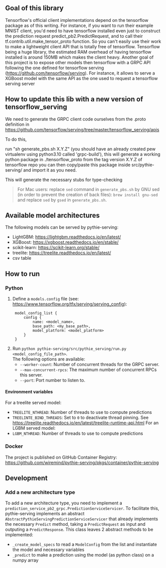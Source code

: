 ## Goal of this library
Tensorflow's official client implementations depend on the tensorflow package as of this writing.
For instance, if you want to run their example MNIST client, you'd need to have tensorflow installed even just
to construct the prediction request predict_pb2.PredictRequest, and to call
their tf.contrib.util.make_tensor_proto function. So you can't easily use their work to make a lightweight client API
that is totally free of tensorflow.
Tensorflow being a huge library, the estimated RAM overhead of having tensorflow installed is around 150MB which makes
the client heavy.
Another goal of this project is to expose other models then tensorflow with a GRPC API following the one defined for tensorflow serving (https://github.com/tensorflow/serving).
For instance, it allows to serve a XGBoost model with the same API as the one used to request a tensorflow serving server

## How to update this lib with a new version of tensorflow_serving
We need to generate the GRPC client code ourselves from the .proto definition in
https://github.com/tensorflow/serving/tree/master/tensorflow_serving/apis

To do this,

run "sh generate_pbs.sh X.Y.Z" (you should have an already created pew virtualenv using python3.10 called 'grpc-build'),
this will generate a working python package in ./tensorflow_proto from the tag version X.Y.Z of tensorflow repo
you can then copy/paste this package inside src/pythie-serving/ and import it as you need.

This will generate the necessary stubs for type-checking

> For Mac users: replace `sed` command in `generate_pbs.sh` by GNU sed (in order to prevent the creation of back files): `brew install gnu-sed` and replace `sed` by `gsed` in `generate_pbs.sh`.

## Available model architectures
The following models can be served by pythie-serving:
* LightGBM: https://lightgbm.readthedocs.io/en/latest/
* XGBoost: https://xgboost.readthedocs.io/en/stable/
* scikit-learn: https://scikit-learn.org/stable/
* treelite: https://treelite.readthedocs.io/en/latest/
* csv table

## How to run

### Python

1. Define a `models.config` file (see: https://www.tensorflow.org/tfx/serving/serving_config):
   ```
    model_config_list {
        config {
            name: <model_name>,
            base_path: <my_base_path>,
            model_platform: <model_platform>
        }
    }
    ```
2. Run `python pythie-serving/src/pythie_serving/run.py <model_config_file_path>`.\
   The following options are available:
   * `--worker-count`: Number of concurrent threads for the GRPC server.
   * `--max-concurrent-rpcs`: The maximum number of concurrent RPCs this server.
   * `--port`: Port number to listen to.

#### Environment variables
For a treelite served model:
* `TREELITE_NTHREAD`: Number of threads to use to compute predictions
* `TREELINTE_BIND_THREADS`: Set to `0` to deactivate thread pinning. See https://treelite.readthedocs.io/en/latest/treelite-runtime-api.html
For an LGBM served model:
* `LGBM_NTHREAD`: Number of threads to use to compute predictions

### Docker

The project is published on GitHub Container Registry: https://github.com/wiremind/pythie-serving/pkgs/container/pythie-serving

## Development

### Add a new architecture type
To add a new architecture type, you need to implement a `prediction_service_pb2_grpc.PredictionServiceServicer`.
To facilitate this, pythie-serving implements an abstract `AbstractPythieServingPredictionServiceServicer` that already implements the necessary `Predict`
method, taking a `PredictRequest` as input and outputing a `PredictResponse`.
This class leaves 2 abstract methods to be implemented:
* `_create_model_specs` to read a `ModelConfig` from the list and instantiate the model and necessary variables
* `_predict` to make a prediction using the model (as python class) on a numpy array
